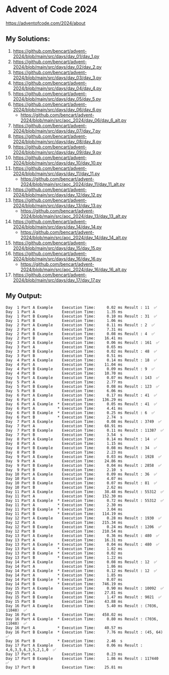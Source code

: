 # Advent of Code 2024

https://adventofcode.com/2024/about

## My Solutions:

1. https://github.com/bencart/advent-2024/blob/main/src/days/day_01/day_1.py
2. https://github.com/bencart/advent-2024/blob/main/src/days/day_02/day_2.py
3. https://github.com/bencart/advent-2024/blob/main/src/days/day_03/day_3.py
4. https://github.com/bencart/advent-2024/blob/main/src/days/day_04/day_4.py
5. https://github.com/bencart/advent-2024/blob/main/src/days/day_05/day_5.py
6. https://github.com/bencart/advent-2024/blob/main/src/days/day_06/day_6.py
    - https://github.com/bencart/advent-2024/blob/main/src/aoc_2024/day_06/day_6_alt.py
7. https://github.com/bencart/advent-2024/blob/main/src/days/day_07/day_7.py
8. https://github.com/bencart/advent-2024/blob/main/src/days/day_08/day_8.py
9. https://github.com/bencart/advent-2024/blob/main/src/days/day_09/day_9.py
10. https://github.com/bencart/advent-2024/blob/main/src/days/day_10/day_10.py
11. https://github.com/bencart/advent-2024/blob/main/src/days/day_11/day_11.py
    - https://github.com/bencart/advent-2024/blob/main/src/aoc_2024/day_11/day_11_alt.py
12. https://github.com/bencart/advent-2024/blob/main/src/days/day_12/day_12.py
13. https://github.com/bencart/advent-2024/blob/main/src/days/day_13/day_13.py
    - https://github.com/bencart/advent-2024/blob/main/src/aoc_2024/day_13/day_13_alt.py
14. https://github.com/bencart/advent-2024/blob/main/src/days/day_14/day_14.py
    - https://github.com/bencart/advent-2024/blob/main/src/aoc_2024/day_14/day_14_alt.py
15. https://github.com/bencart/advent-2024/blob/main/src/days/day_15/day_15.py
16. https://github.com/bencart/advent-2024/blob/main/src/days/day_16/day_16.py
    - https://github.com/bencart/advent-2024/blob/main/src/aoc_2024/day_16/day_16_alt.py
17. https://github.com/bencart/advent-2024/blob/main/src/days/day_17/day_17.py

## My Output:

```text
Day  1 Part A Example    Execution Time:     0.02 ms Result : 11  ✅
Day  1 Part A            Execution Time:     1.35 ms 
Day  1 Part B Example    Execution Time:     0.10 ms Result : 31  ✅
Day  1 Part B            Execution Time:     1.06 ms 
Day  2 Part A Example    Execution Time:     0.11 ms Result : 2  ✅
Day  2 Part A            Execution Time:     7.31 ms 
Day  2 Part B Example    Execution Time:     0.08 ms Result : 4  ✅
Day  2 Part B            Execution Time:    16.41 ms 
Day  3 Part A Example    Execution Time:     0.06 ms Result : 161  ✅
Day  3 Part A            Execution Time:     0.65 ms 
Day  3 Part B Example    Execution Time:     0.02 ms Result : 48  ✅
Day  3 Part B            Execution Time:     0.51 ms 
Day  4 Part A Example    Execution Time:     0.14 ms Result : 18  ✅
Day  4 Part A            Execution Time:    11.04 ms 
Day  4 Part B Example    Execution Time:     0.09 ms Result : 9  ✅
Day  4 Part B            Execution Time:    10.70 ms 
Day  5 Part A Example    Execution Time:     0.07 ms Result : 143  ✅
Day  5 Part A            Execution Time:     2.77 ms 
Day  5 Part B Example    Execution Time:     0.08 ms Result : 123  ✅
Day  5 Part B            Execution Time:     6.06 ms 
Day  6 Part A Example    Execution Time:     0.17 ms Result : 41  ✅
Day  6 Part A            Execution Time:   136.29 ms 
Day  6 Part A Example  * Execution Time:     0.05 ms Result : 41  ✅
Day  6 Part A          * Execution Time:     4.41 ms 
Day  6 Part B Example  * Execution Time:     0.25 ms Result : 6  ✅
Day  6 Part B          * Execution Time:     2.74  s 
Day  7 Part A Example    Execution Time:     0.08 ms Result : 3749  ✅
Day  7 Part A            Execution Time:    68.91 ms 
Day  7 Part B Example    Execution Time:     0.11 ms Result : 11387  ✅
Day  7 Part B            Execution Time:     3.54  s 
Day  8 Part A Example    Execution Time:     0.14 ms Result : 14  ✅
Day  8 Part A            Execution Time:     1.15 ms 
Day  8 Part B Example    Execution Time:     0.08 ms Result : 34  ✅
Day  8 Part B            Execution Time:     2.23 ms 
Day  9 Part A Example    Execution Time:     0.03 ms Result : 1928  ✅
Day  9 Part A            Execution Time:    24.86 ms 
Day  9 Part B Example    Execution Time:     0.04 ms Result : 2858  ✅
Day  9 Part B            Execution Time:     2.10  s 
Day 10 Part A Example    Execution Time:     0.09 ms Result : 36  ✅
Day 10 Part A            Execution Time:     4.07 ms 
Day 10 Part B Example    Execution Time:     0.07 ms Result : 81  ✅
Day 10 Part B            Execution Time:     2.62 ms 
Day 11 Part A Example    Execution Time:    38.48 ms Result : 55312  ✅
Day 11 Part A            Execution Time:   152.30 ms 
Day 11 Part A Example  * Execution Time:     0.72 ms Result : 55312  ✅
Day 11 Part A          * Execution Time:     2.30 ms 
Day 11 Part B Example  * Execution Time:     3.04 ms 
Day 11 Part B          * Execution Time:   114.19 ms 
Day 12 Part A Example    Execution Time:     0.28 ms Result : 1930  ✅
Day 12 Part A            Execution Time:   215.34 ms 
Day 12 Part B Example    Execution Time:     0.24 ms Result : 1206  ✅
Day 12 Part B            Execution Time:   210.54 ms 
Day 13 Part A Example    Execution Time:     0.36 ms Result : 480  ✅
Day 13 Part A            Execution Time:    16.31 ms 
Day 13 Part A Example  * Execution Time:     0.04 ms Result : 480  ✅
Day 13 Part A          * Execution Time:     1.02 ms 
Day 13 Part B Example  * Execution Time:     0.02 ms 
Day 13 Part B          * Execution Time:     1.22 ms 
Day 14 Part A Example    Execution Time:     0.08 ms Result : 12  ✅
Day 14 Part A            Execution Time:     1.86 ms 
Day 14 Part A Example  * Execution Time:     0.12 ms Result : 12  ✅
Day 14 Part A          * Execution Time:     1.85 ms 
Day 14 Part B Example  * Execution Time:     0.07 ms 
Day 14 Part B          * Execution Time:   746.19 ms 
Day 15 Part A Example    Execution Time:     0.90 ms Result : 10092  ✅
Day 15 Part A            Execution Time:    27.81 ms 
Day 15 Part B Example    Execution Time:     1.47 ms Result : 9021  ✅
Day 15 Part B            Execution Time:    43.88 ms 
Day 16 Part A Example    Execution Time:     5.40 ms Result : (7036, 11048)  ✅
Day 16 Part A            Execution Time:   458.02 ms 
Day 16 Part A Example  * Execution Time:     0.80 ms Result : (7036, 11048)  ✅
Day 16 Part A          * Execution Time:    40.57 ms 
Day 16 Part B Example  * Execution Time:     7.76 ms Result : (45, 64)  ✅
Day 16 Part B          * Execution Time:     2.46  s 
Day 17 Part A Example    Execution Time:     0.06 ms Result : 4,6,3,5,6,3,5,2,1,0  ✅
Day 17 Part A            Execution Time:     0.23 ms 
Day 17 Part B Example    Execution Time:     1.86 ms Result : 117440  ✅
Day 17 Part B            Execution Time:    25.81 ms 
```


